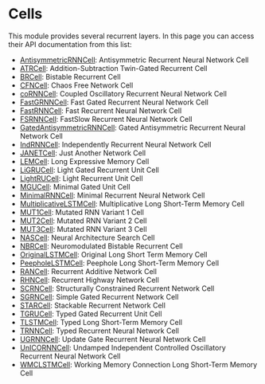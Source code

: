 # Cells

This module provides several recurrent layers.
In this page you can access their API documentation
from this list:

- [AntisymmetricRNNCell](cells/antisymmetricrnncell.md):
  Antisymmetric Recurrent Neural Network Cell
- [ATRCell](cells/atrcell.md):
  Addition-Subtraction Twin-Gated Recurrent Cell
- [BRCell](cells/brcell.md):
  Bistable Recurrent Cell
- [CFNCell](cells/cfncell.md):
  Chaos Free Network Cell
- [coRNNCell](cells/cornncell.md):
  Coupled Oscillatory Recurrent Neural Network Cell
- [FastGRNNCell](cells/fastgrnncell.md):
  Fast  Gated Recurrent Neural Network Cell
- [FastRNNCell](cells/fastrnncell.md):
  Fast Recurrent Neural Network Cell
- [FSRNNCell](cells/fsrnncell.md):
  FastSlow Recurrent Neural Network Cell
- [GatedAntisymmetricRNNCell](cells/gatedantisymmetricrnncell.md):
  Gated Antisymmetric Recurrent Neural Network Cell
- [IndRNNCell](cells/indrnncell.md):
  Independently Recurrent Neural Network Cell
- [JANETCell](cells/janetcell.md):
  Just Another Network Cell
- [LEMCell](cells/lemcell.md):
  Long Expressive Memory Cell
- [LiGRUCell](cells/ligrucell.md):
  Light Gated Recurrent Unit Cell
- [LightRUCell](cells/lightrucell.md):
  Light Recurrent Unit Cell
- [MGUCell](cells/mgucell.md):
  Minimal Gated Unit Cell
- [MinimalRNNCell](cells/minimalrnncell.md):
  Minimal Recurrent Neural Network Cell
- [MultiplicativeLSTMCell](cells/multiplicativelstmcell.md):
  Multiplicative Long Short-Term Memory Cell
- [MUT1Cell](cells/mut1cell.md):
  Mutated RNN Variant 1 Cell
- [MUT2Cell](cells/mut2cell.md):
  Mutated RNN Variant 2 Cell
- [MUT3Cell](cells/mut3cell.md):
  Mutated RNN Variant 3 Cell
- [NASCell](cells/nascell.md):
  Neural Architecture Search Cell
- [NBRCell](cells/nbrcell.md):
  Neuromodulated Bistable Recurrent Cell
- [OriginalLSTMCell](cells/originallstmcell.md):
  Original Long Short Term Memory Cell
- [PeepholeLSTMCell](cells/peepholelstmcell.md):
  Peephole Long Short-Term Memory Cell
- [RANCell](cells/rancell.md):
  Recurrent Additive Network Cell
- [RHNCell](cells/rhncell.md):
  Recurrent Highway Network Cell
- [SCRNCell](cells/scrncell.md):
  Structurally Constrained Recurrent Network Cell
- [SGRNCell](cells/sgrncell.md):
  Simple Gated Recurrent Network Cell
- [STARCell](cells/starcell.md):
  Stackable Recurrent Network Cell
- [TGRUCell](cells/tgrucell.md):
  Typed Gated Recurrent Unit Cell
- [TLSTMCell](cells/tlstmcell.md):
  Typed Long Short-Term Memory Cell
- [TRNNCell](cells/trnncell.md):
  Typed Recurrent Neural Network Cell
- [UGRNNCell](cells/ugrnncell.md):
  Update Gate Recurrent Neural Network Cell
- [UnICORNNCell](cells/unicornncell.md):
  Undamped Independent Controlled Oscillatory Recurrent Neural Network Cell
- [WMCLSTMCell](cells/wmclstmcell.md):
  Working Memory Connection Long Short-Term Memory Cell
